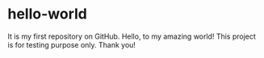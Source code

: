 # hello-world
It is my first repository on GitHub. Hello, to my amazing world!
This project is for testing purpose only.
Thank you!
